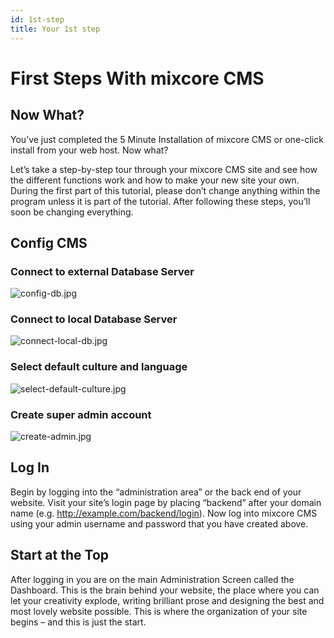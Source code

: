 ```yaml
---
id: 1st-step
title: Your 1st step
---
```

# First Steps With mixcore CMS

## Now What?

You’ve just completed the 5 Minute Installation of mixcore CMS or one-click install from your web host. Now what?

Let’s take a step-by-step tour through your mixcore CMS site and see how the different functions work and how to make your new site your own. During the first part of this tutorial, please don’t change anything within the program unless it is part of the tutorial. After following these steps, you’ll soon be changing everything.

## Config CMS

### Connect to external Database Server

 ![config-db.jpg](https://raw.githubusercontent.com/mixcore/mix.core-Docs/master/docs/documents/_images/1st-step/config-db.jpg)

### Connect to local Database Server

 ![connect-local-db.jpg](https://raw.githubusercontent.com/mixcore/mix.core-Docs/master/docs/documents/_images/1st-step/connect-local-db.jpg)

### Select default culture and language

 ![select-default-culture.jpg](https://raw.githubusercontent.com/mixcore/mix.core-Docs/master/docs/documents/_images/1st-step/select-default-culture.jpg)

### Create super admin account

 ![create-admin.jpg](https://raw.githubusercontent.com/mixcore/mix.core-Docs/master/docs/documents/_images/1st-step/create-admin.jpg)

## Log In

Begin by logging into the “administration area” or the back end of your website. Visit your site’s login page by placing “backend” after your domain name (e.g. http://example.com/backend/login). Now log into mixcore CMS using your admin username and password that you have created above.

## Start at the Top

After logging in you are on the main Administration Screen called the Dashboard. This is the brain behind your website, the place where you can let your creativity explode, writing brilliant prose and designing the best and most lovely website possible. This is where the organization of your site begins – and this is just the start.

